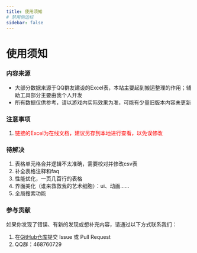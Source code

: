 ```yaml
---
title: 使用须知
# 禁用侧边栏
sidebar: false
---
```


# 使用须知

### 内容来源
*  大部分数据来源于QQ群友建设的Excel表，本站主要起到搬运整理的作用；辅助工具部分主要由我个人开发
*  所有数据仅供参考，请以游戏内实际效果为准，可能有少量旧版本内容未更新

### 注意事项
1. <span style="color: red;">链接的Excel为在线文档，建议另存到本地进行查看，以免误修改</span>

### 待解决
1. 表格单元格合并逻辑不太准确，需要校对并修改csv表
2. 补全表格注释和faq
3. 性能优化，一页几百行的表格
4. 界面美化（谁来救救我的艺术细胞）：ui、动画……
5. 全局搜索功能

### 参与贡献
如果你发现了错误、有新的发现或想补充内容，请通过以下方式联系我们：
1.  在<a href = 'https://github.com/starysnow/GoobooWiki' target = '_blank'>GitHub仓库</a>提交 Issue 或 Pull Request
2.  QQ群：468760729